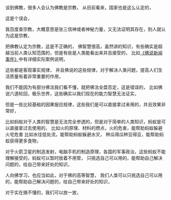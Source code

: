 谈到佛教，很多人会认为佛教是宗教，
从目前看来，国家也是这么认定的，

这是个误会，

我百度查宗教，大概意思是张三信神或者神秘力量，又无法证明其存在，别人就认为这是宗教，

把佛教认定为宗教，这是不正确的，
佛智慧很高，虽然讲的知识，有些确实是超越当前人类认知范围的，但是有些是人类能看出来并且接受的，
比如[《佛说新闻事件》](https://www.kancloud.cn/luojiangtao/foshuoxinwen)中有详细实际案例说明，

这些都是客观事实规律，
并且佛说的这些规律，对于解决人类问题，提高人们生活质量有着非常重要的作用，

我们不能因为有部分佛法我们看不懂，就把佛法全盘否定，这是错误的，
比如佛说六道轮回，极乐世界，这些确实以我们现在的能力智慧无法证实，

但是一些比较基础的因果报应规律，这些我们是可以直接拿过来用的，并且效果非常好，

比如蚂蚁对于人类的智慧是无法完全参透的，但是对于简单的人类知识，蚂蚁是可以直接拿过去使用的，
比如火的原理、材料的燃点，火的危害，能帮助蚂蚁躲避火宅危害
比如水往低处流，能帮助蚂蚁躲避水灾，
种瓜得瓜种豆得豆，能帮助蚂蚁获得更多食物，

对于火箭卫星的制造发射，电脑手机的制造原理，各国的军事政治，这些蚂蚁不能理解接受的，蚂蚁可以暂时放着不用管，
只挑选自己可以用的，能帮助自己解决问题的，给自己带来好处的知识，

人向佛学习，也应当如此，对于佛的高等智慧，
我们人类可以只挑选自己可以用的，能帮助自己解决问题的，给自己带来好处的知识，

对于实在搞不懂的，我们可以放一放，



